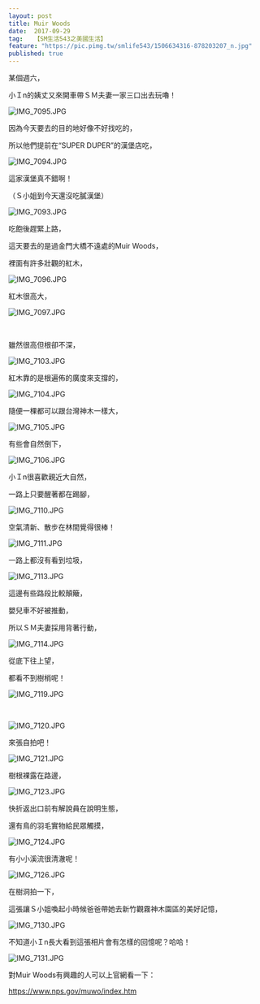 ```yaml
---
layout: post
title: Muir Woods
date:  2017-09-29
tag:   【SM生活543之美國生活】
feature: "https://pic.pimg.tw/smlife543/1506634316-878203207_n.jpg"
published: true 
---
```

<p>某個週六，</p>

<p>小Ｉn的姨丈又來開車帶ＳＭ夫妻一家三口出去玩嚕！</p>

<p><img alt="IMG_7095.JPG" src="https://pic.pimg.tw/smlife543/1506634316-878203207_n.jpg" title="IMG_7095.JPG"></p>

<p>因為今天要去的目的地好像不好找吃的，</p>

<p>所以他們提前在“SUPER DUPER”的漢堡店吃，</p>

<p><img alt="IMG_7094.JPG" src="https://pic.pimg.tw/smlife543/1506634296-1162327658_n.jpg" title="IMG_7094.JPG"></p>

<p>這家漢堡真不錯啊！</p>

<p>（Ｓ小姐到今天還沒吃膩漢堡）</p>

<p><img alt="IMG_7093.JPG" src="https://pic.pimg.tw/smlife543/1506634281-2560921977_n.jpg" title="IMG_7093.JPG"></p>

<p>吃飽後趕緊上路，</p>

<p>這天要去的是過金門大橋不遠處的Muir Woods，</p>

<p>裡面有許多壯觀的紅木，</p>

<p><img alt="IMG_7096.JPG" src="https://pic.pimg.tw/smlife543/1506634342-2113916618_n.jpg" title="IMG_7096.JPG"></p>

<p>紅木很高大，</p>

<p><img alt="IMG_7097.JPG" src="https://pic.pimg.tw/smlife543/1506634379-2283697722_n.jpg" title="IMG_7097.JPG"></p>

<p>&nbsp;</p>

<p>雖然很高但根卻不深，</p>

<p><img alt="IMG_7103.JPG" src="https://pic.pimg.tw/smlife543/1506635292-139356179_n.jpg" title="IMG_7103.JPG"></p>

<p>紅木靠的是根遍佈的廣度來支撐的，</p>

<p><img alt="IMG_7104.JPG" src="https://pic.pimg.tw/smlife543/1506635320-3803731190_n.jpg" title="IMG_7104.JPG"></p>

<p>隨便一棵都可以跟台灣神木一樣大，</p>

<p><img alt="IMG_7105.JPG" src="https://pic.pimg.tw/smlife543/1506635339-1567883673_n.jpg" title="IMG_7105.JPG"></p>

<p>有些會自然倒下，</p>

<p><img alt="IMG_7106.JPG" src="https://pic.pimg.tw/smlife543/1506635359-2141247552_n.jpg" title="IMG_7106.JPG"></p>

<p>小Ｉn很喜歡親近大自然，</p>

<p>一路上只要醒著都在踢腳，</p>

<p><img alt="IMG_7110.JPG" src="https://pic.pimg.tw/smlife543/1506635391-503653235_n.jpg?v=1506635408" title="IMG_7110.JPG"></p>

<p>空氣清新、散步在林間覺得很棒！</p>

<p><img alt="IMG_7111.JPG" src="https://pic.pimg.tw/smlife543/1506635427-3691563741_n.jpg" title="IMG_7111.JPG"></p>

<p>一路上都沒有看到垃圾，</p>

<p><img alt="IMG_7113.JPG" src="https://pic.pimg.tw/smlife543/1506635446-711297659_n.jpg" title="IMG_7113.JPG"></p>

<p>這邊有些路段比較顛簸，</p>

<p>嬰兒車不好被推動，</p>

<p>所以ＳＭ夫妻採用背著行動，</p>

<p><img alt="IMG_7114.JPG" src="https://pic.pimg.tw/smlife543/1506635464-2313557030_n.jpg" title="IMG_7114.JPG"></p>

<p>從底下往上望，</p>

<p>都看不到樹梢呢！</p>

<p><img alt="IMG_7119.JPG" src="https://pic.pimg.tw/smlife543/1506635477-2688106938_n.jpg" title="IMG_7119.JPG"></p>

<p>&nbsp;</p>

<p><img alt="IMG_7120.JPG" src="https://pic.pimg.tw/smlife543/1506635491-1293880854_n.jpg" title="IMG_7120.JPG"></p>

<p>來張自拍吧！</p>

<p><img alt="IMG_7121.JPG" src="https://pic.pimg.tw/smlife543/1506635497-1953779528_n.jpg" title="IMG_7121.JPG"></p>

<p>樹根裸露在路邊，</p>

<p><img alt="IMG_7123.JPG" src="https://pic.pimg.tw/smlife543/1506635534-1706296051_n.jpg" title="IMG_7123.JPG"></p>

<p>快折返出口前有解說員在說明生態，</p>

<p>還有鳥的羽毛實物給民眾觸摸，</p>

<p><img alt="IMG_7124.JPG" src="https://pic.pimg.tw/smlife543/1506635550-1254571614_n.jpg" title="IMG_7124.JPG"></p>

<p>有小小溪流很清澈呢！</p>

<p><img alt="IMG_7126.JPG" src="https://pic.pimg.tw/smlife543/1506635574-2051149128_n.jpg" title="IMG_7126.JPG"></p>

<p>在樹洞拍一下，</p>

<p>這張讓Ｓ小姐喚起小時候爸爸帶她去新竹觀霧神木園區的美好記憶，</p>

<p><img alt="IMG_7130.JPG" src="https://pic.pimg.tw/smlife543/1506635589-3016204990_n.jpg" title="IMG_7130.JPG"></p>

<p>不知道小Ｉn長大看到這張相片會有怎樣的回憶呢？哈哈！</p>

<p><img alt="IMG_7131.JPG" src="https://pic.pimg.tw/smlife543/1506635600-1717065929_n.jpg" title="IMG_7131.JPG"></p>

<p>對Muir Woods有興趣的人可以上官網看一下：</p>

<p><a href="https://www.nps.gov/muwo/index.htm">https://www.nps.gov/muwo/index.htm</a></p>

